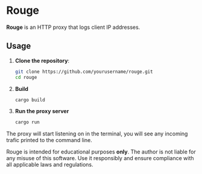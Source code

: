 # Rouge

**Rouge** is an HTTP proxy that logs client IP addresses. 

## Usage

1. **Clone the repository**:
    ```sh
    git clone https://github.com/yourusername/rouge.git
    cd rouge
    ```

2. **Build**
    ```sh
    cargo build
    ```

3. **Run the proxy server**
    ```sh
    cargo run
    ```

The proxy will start listening on in the terminal, you will see any incoming trafic printed to the command line.

Rouge is intended for educational purposes **only**. The author is not liable for any misuse of this software. Use it responsibly and ensure compliance with all applicable laws and regulations.